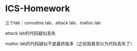 # ICS-Homework
三个lab：coroutine lab、attack lab、malloc lab

attack lab的代码疑似丢失

malloc lab的代码疑似不是最终版本（之前我甚至以为代码丢失了）